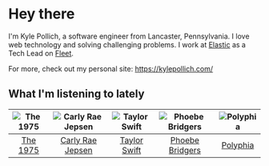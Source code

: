 # Hey there


I'm Kyle Pollich, a software engineer from Lancaster, Pennsylvania. I love web technology and solving challenging problems.
I work at [Elastic](https://www.elastic.co/) as a Tech Lead on [Fleet](https://www.elastic.co/guide/en/fleet/current/fleet-overview.html).

For more, check out my personal site: https://kylepollich.com/

## What I'm listening to lately

<!-- begin artists -->
  |![The 1975](https://i.scdn.co/image/ab6761610000f17889348336354096fd4e36ca73)|![Carly Rae Jepsen](https://i.scdn.co/image/ab6761610000f178358577f183465ae7698a53a7)|![Taylor Swift](https://i.scdn.co/image/ab6761610000f1785a00969a4698c3132a15fbb0)|![Phoebe Bridgers](https://i.scdn.co/image/ab6761610000f178626686e362d30246e816cc5b)|![Polyphia](https://i.scdn.co/image/ab6761610000f178dd353edbce04267bff979de6)|
  |:---:|:---:|:---:|:---:|:---:|
  |[The 1975](https://open.spotify.com/artist/3mIj9lX2MWuHmhNCA7LSCW)|[Carly Rae Jepsen](https://open.spotify.com/artist/6sFIWsNpZYqfjUpaCgueju)|[Taylor Swift](https://open.spotify.com/artist/06HL4z0CvFAxyc27GXpf02)|[Phoebe Bridgers](https://open.spotify.com/artist/1r1uxoy19fzMxunt3ONAkG)|[Polyphia](https://open.spotify.com/artist/4vGrte8FDu062Ntj0RsPiZ)|
<!-- end artists -->
